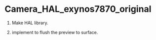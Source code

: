# Camera_HAL_exynos7870_original

1. Make HAL library.

2. implement to flush the preview to surface.
